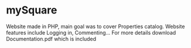 # mySquare
Website made in PHP, main goal was to cover Properties catalog. Website features include Logging in, Commenting... For more details download Documentation.pdf which is included
